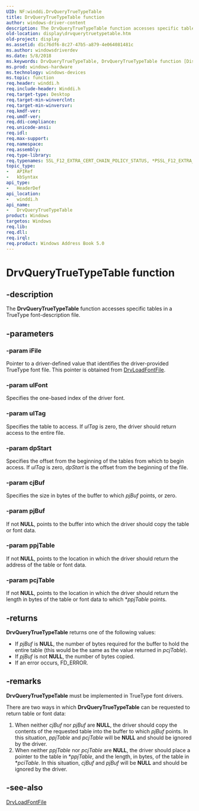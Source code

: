 ```yaml
---
UID: NF:winddi.DrvQueryTrueTypeTable
title: DrvQueryTrueTypeTable function
author: windows-driver-content
description: The DrvQueryTrueTypeTable function accesses specific tables in a TrueType font-description file.
old-location: display\drvquerytruetypetable.htm
old-project: display
ms.assetid: d1c76df6-8c27-47b5-a879-4e064081481c
ms.author: windowsdriverdev
ms.date: 5/8/2018
ms.keywords: DrvQueryTrueTypeTable, DrvQueryTrueTypeTable function [Display Devices], ddifncs_bcc0c4c9-b3f4-471d-8f04-1cca202e9d24.xml, display.drvquerytruetypetable, winddi/DrvQueryTrueTypeTable
ms.prod: windows-hardware
ms.technology: windows-devices
ms.topic: function
req.header: winddi.h
req.include-header: Winddi.h
req.target-type: Desktop
req.target-min-winverclnt: 
req.target-min-winversvr: 
req.kmdf-ver: 
req.umdf-ver: 
req.ddi-compliance: 
req.unicode-ansi: 
req.idl: 
req.max-support: 
req.namespace: 
req.assembly: 
req.type-library: 
req.typenames: SSL_F12_EXTRA_CERT_CHAIN_POLICY_STATUS, *PSSL_F12_EXTRA_CERT_CHAIN_POLICY_STATUS
topic_type:
-	APIRef
-	kbSyntax
api_type:
-	HeaderDef
api_location:
-	winddi.h
api_name:
-	DrvQueryTrueTypeTable
product: Windows
targetos: Windows
req.lib: 
req.dll: 
req.irql: 
req.product: Windows Address Book 5.0
---
```


# DrvQueryTrueTypeTable function


## -description


The <b>DrvQueryTrueTypeTable</b> function accesses specific tables in a TrueType font-description file.


## -parameters




### -param iFile

Pointer to a driver-defined value that identifies the driver-provided TrueType font file. This pointer is obtained from <a href="https://msdn.microsoft.com/library/windows/hardware/ff556247">DrvLoadFontFile</a>.


### -param ulFont

Specifies the one-based index of the driver font.


### -param ulTag

Specifies the table to access. If <i>ulTag</i> is zero, the driver should return access to the entire file.


### -param dpStart

Specifies the offset from the beginning of the tables from which to begin access. If <i>ulTag</i> is zero, <i>dpStart</i> is the offset from the beginning of the file.


### -param cjBuf

Specifies the size in bytes of the buffer to which <i>pjBuf</i> points, or zero.


### -param pjBuf

If not <b>NULL</b>, points to the buffer into which the driver should copy the table or font data.


### -param ppjTable

If not <b>NULL</b>, points to the location in which the driver should return the address of the table or font data.


### -param pcjTable

If not <b>NULL</b>, points to the location in which the driver should return the length in bytes of the table or font data to which *<i>ppjTable</i> points.


## -returns



<b>DrvQueryTrueTypeTable</b> returns one of the following values:

<ul>
<li>If <i>pjBuf</i> is <b>NULL</b>, the number of bytes required for the buffer to hold the entire table (this would be the same as the value returned in <i>pcjTable</i>). </li>
<li>If <i>pjBuf</i> is not <b>NULL</b>, the number of bytes copied. </li>
<li>If an error occurs, FD_ERROR. </li>
</ul>



## -remarks



<b>DrvQueryTrueTypeTable</b> must be implemented in TrueType font drivers.

There are two ways in which <b>DrvQueryTrueTypeTable</b> can be requested to return table or font data:

<ol>
<li>
When neither <i>cjBuf</i> nor <i>pjBuf</i> are <b>NULL</b>, the driver should copy the contents of the requested table into the buffer to which <i>pjBuf</i> points. In this situation, <i>ppjTable</i> and <i>pcjTable</i> will be <b>NULL</b> and should be ignored by the driver.

</li>
<li>
When neither <i>ppjTable</i> nor <i>pcjTable</i> are <b>NULL</b>, the driver should place a pointer to the table in *<i>ppjTable</i>, and the length, in bytes, of the table in *<i>pciTable</i>. In this situation, <i>cjBuf</i> and <i>pjBuf</i> will be <b>NULL</b> and should be ignored by the driver.

</li>
</ol>



## -see-also




<a href="https://msdn.microsoft.com/library/windows/hardware/ff556247">DrvLoadFontFile</a>
 

 

